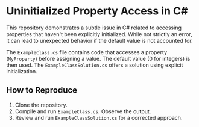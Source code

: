 # Uninitialized Property Access in C#

This repository demonstrates a subtle issue in C# related to accessing properties that haven't been explicitly initialized.  While not strictly an error, it can lead to unexpected behavior if the default value is not accounted for.

The `ExampleClass.cs` file contains code that accesses a property (`MyProperty`) before assigning a value.  The default value (0 for integers) is then used. The `ExampleClassSolution.cs` offers a solution using explicit initialization.

## How to Reproduce
1. Clone the repository.
2. Compile and run `ExampleClass.cs`. Observe the output.
3. Review and run `ExampleClassSolution.cs` for a corrected approach.